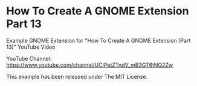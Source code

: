 # How To Create A GNOME Extension Part 13

Example GNOME Extension for "How To Create A GNOME Extension (Part 13)"
YouTube Video

YouTube Channel:
https://www.youtube.com/channel/UCIPetZTndV_mB3GT6tNQ2Zw

This example has been released under The MIT License.